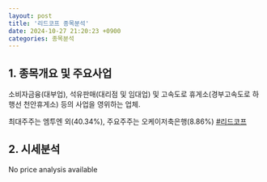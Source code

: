 ```yaml
---
layout: post
title: '리드코프 종목분석'
date: 2024-10-27 21:20:23 +0900
categories: 종목분석
---
```


## 1. 종목개요 및 주요사업

소비자금융(대부업), 석유판매(대리점 및 임대업) 및 고속도로 휴게소(경부고속도로 하행선 천안휴게소) 등의 사업을 영위하는 업체.

최대주주는 엠투엔 외(40.34%), 주요주주는 오케이저축은행(8.86%)
[#리드코프](#)

## 2. 시세분석

No price analysis available
